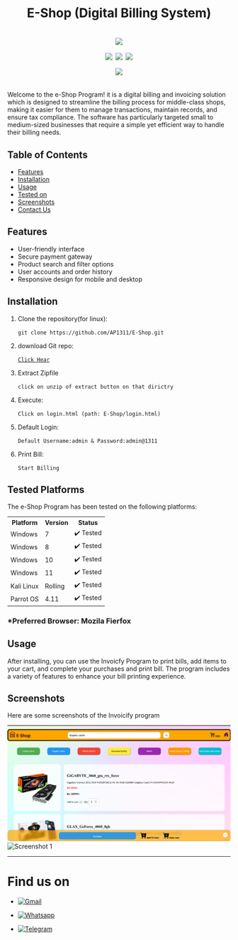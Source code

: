 <!DOCTYPE html>
<html lang="en">
<head>
    <meta charset="UTF-8">
    <meta name="viewport" content="width=device-width, initial-scale=1.0">
</head>
<body>

<h1 align="center">E-Shop (Digital Billing System)<br>
<p align="center">
    <img src="https://img.shields.io/badge/Version-1.0-green?style=for-the-badge"><br>
    <img src="https://img.shields.io/badge/Written%20In-HTML-blue?style=flat-square">
    <img src="https://img.shields.io/badge/Written%20In-CSS-blue?style=flat-square">
    <img src="https://img.shields.io/badge/Written%20In-JS-blue?style=flat-square"><br>
    <img src="https://img.shields.io/badge/Author-AaravShah-purple?style=flat-square">
</p> </h1>
<p>Welcome to the e-Shop Program! it is a digital billing and invoicing solution which is designed to streamline the billing process for middle-class shops, making it easier for them to manage transactions, maintain records, and ensure tax compliance. The software has particularly targeted small to medium-sized businesses that require a simple yet efficient way to handle their billing needs.

<h2>Table of Contents</h2>
<ul>
    <li><a href="#features">Features</a></li>
    <li><a href="#installation">Installation</a></li>
    <li><a href="#usage">Usage</a></li>
    <li><a href="#Testing">Tested on</a></li>
    <li><a href="#screenshots">Screenshots</a></li>
    <li><a href="#find">Contact Us</a></li>
</ul>

<h2 id="features">Features</h2>
<ul>
    <li>User-friendly interface</li>
    <li>Secure payment gateway</li>
    <li>Product search and filter options</li>
    <li>User accounts and order history</li>
    <li>Responsive design for mobile and desktop</li>
</ul>

<h2 id="installation">Installation</h2>
<ol>
    <li>Clone the repository(for linux):
        <pre><code>git clone https://github.com/AP1311/E-Shop.git</code></pre>
    </li>
    <li>download Git repo:
            <pre><code><a href="https://github.com/AP1311/E-Shop.git">Click Hear</a></code></pre>
    </li>
    <li>Extract Zipfile
        <pre><code>click on unzip of extract button on that dirictry</code></pre>
    </li>
    <li>Execute:
        <pre><code>Click on login.html (path: E-Shop/login.html)</code></pre>
    </li>
    <li>Default Login:
        <pre><code>Default Username:admin & Password:admin@1311</code></pre>
    </li>
     <li>Print Bill:
        <pre><code>Start Billing</code></pre>
    </li>
</ol>

<h2 class="Testing">Tested Platforms</h2>

<p>The e-Shop Program has been tested on the following platforms:</p>

<table>
  <tr>
    <th>Platform</th>
    <th>Version</th>
    <th>Status</th>
  </tr>
  <tr>
    <td>Windows</td>
    <td>7</td>
    <td>✔️ Tested</td>
  </tr>
  <tr>
    <td>Windows</td>
    <td>8</td>
    <td>✔️ Tested</td>
  </tr>
  <tr>
    <td>Windows</td>
    <td>10</td>
    <td>✔️ Tested</td>
  </tr>
  <tr>
    <td>Windows</td>
    <td>11</td>
    <td>✔️ Tested</td>
  </tr>
  <tr>
    <td>Kali Linux</td>
    <td>Rolling</td>
    <td>✔️ Tested</td>
  </tr>
  <tr>
    <td>Parrot OS</td>
    <td>4.11</td>
    <td>✔️ Tested</td>
  </tr>
</table>

<h3>*Preferred Browser: Mozila Fierfox</h3>


<h2 id="usage">Usage</h2>
<p>After installing, you can use the Invoicfy Program to print bills, add items to your cart, and complete your purchases and print bill. The program includes a variety of features to enhance your bill printing experience.</p>

<h2 id="screenshots">Screenshots</h2>
<p>Here are some screenshots of the Invoicify program</p>

<img src="https://github.com/Ap1311/E-Shop/blob/4f6e55ad58e207d572e8c7d8808ad311a9aa8481/pic/p3.png" alt="Screenshot 1"><br>
<img src="https://github.com/Ap1311/E-Shop/blob/02a300ca59d3a4bae1e077a36f82590f0e2da584/pic/collage.png" alt="Screenshot 1">
<hr>
<h1 class="find">Find us on</h1>
<p>

- [![Gmail](https://img.shields.io/badge/Gmail-Aarav%20Programmers-green?style=for-the-badge&logo=gmail)](mailto:aaravprogrammers@gmail.com)

- [![Whatsapp](https://img.shields.io/badge/Whatsapp-Aarav%20Programmers-green?style=for-the-badge&logo=whatsapp)](https://wa.me/+919426705633?text=Hi%20Aarav%20Programmers)

- [![Telegram](https://img.shields.io/badge/Telegram-Aarav%20Programmers-green?style=for-the-badge&logo=telegram)](https://t.me/aaravprogrmmers)
</p>


</body>
</html>
